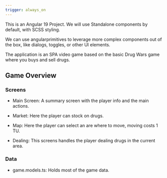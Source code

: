 ```yaml
---
trigger: always_on
---
```


This is an Angular 19 Project.
We will use Standalone components by default, with SCSS styling.

We can use angularprimitives to leverage more complex components out of the box, like dialogs, toggles, or other UI elements.

The application is an SPA video game based on the basic Drug Wars game where you buys and sell drugs.

## Game Overview

### Screens

- Main Screen: A summary screen with the player info and the main actions.

- Market: Here the player can stock on drugs.

- Map: Here the player can select an are where to move, moving costs 1 TU.

- Dealing: This screens handles the player dealing drugs in the current area.

### Data

- game.models.ts: Holds most of the game data.
